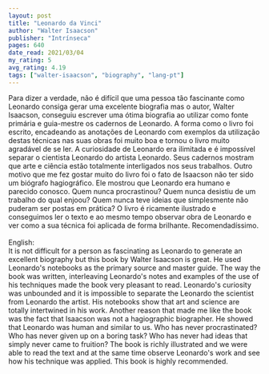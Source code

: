 ```yaml
---
layout: post
title: "Leonardo da Vinci"
author: "Walter Isaacson"
publisher: "Intrínseca"
pages: 640
date_read: 2021/03/04
my_rating: 5
avg_rating: 4.19
tags: ["walter-isaacson", "biography", "lang-pt"]
---
```


Para dizer a verdade, não é difícil que uma pessoa tão fascinante como Leonardo consiga gerar uma excelente biografia mas o autor, Walter Isaacson, conseguiu escrever uma ótima biografia ao utilizar como fonte primária e guia-mestre os cadernos de Leonardo. A forma como o livro foi escrito, encadeando as anotações de Leonardo com exemplos da utilização destas técnicas nas suas obras foi muito boa e tornou o livro muito agradável de se ler. A curiosidade de Leonardo era  ilimitada e é impossível separar o cientista Leonardo do artista Leonardo. Seus cadernos mostram que arte e ciência estão totalmente interligados nos seus trabalhos. Outro motivo que me fez gostar muito do livro foi o fato de Isaacson não ter sido um biógrafo hagiográfico. Ele mostrou que Leonardo era humano e parecido conosco. Quem nunca procrastinou? Quem nunca desistiu de um trabalho do qual enjoou? Quem nunca teve ideias que simplesmente não puderam ser postas em prática? O livro é ricamente ilustrado e conseguimos ler o texto e ao mesmo tempo observar obra de Leonardo e ver como a sua técnica foi aplicada de forma brilhante. Recomendadíssimo.  <br/><br/>English:<br/>It is not difficult for a person as fascinating as Leonardo to generate an excellent biography but this book by Walter Isaacson is great. He used Leonardo's notebooks as the primary source and master guide. The way the book was written, interleaving Leonardo's notes and examples of the use of his techniques made the book very pleasant to read. Leonardo's curiosity was unbounded and it is impossible to separate the Leonardo the scientist from Leonardo the artist. His notebooks show that art and science are totally intertwined in his work. Another reason that made me like the book was the fact that Isaacson was not a hagiographic biographer. He showed that Leonardo was human and similar to us. Who has never procrastinated? Who has never given up on a boring task? Who has never had ideas that simply never came to fruition? The book is richly illustrated and we were able to read the text and at the same time observe Leonardo's work and see how his technique was applied. This book is highly recommended.


